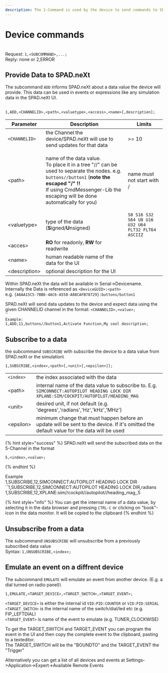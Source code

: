 ```yaml
---
description: The 1-Command is used by the device to send commands to SPAD.neXt.
---
```


# Device commands

\
Request: `1,<SUBCOMMAND>,...;`\
Reply: none or 2,ERROR

## Provide Data to SPAD.neXt

The subcommand `ADD` informs SPAD.neXt about a data value the device will provide. This data can be used in events or expressions like any simulation data in the SPAD.neXt UI.

\
&#x20;`1,ADD,<CHANNELID>,<path>,<valuetype>,<access>,<name>[,description];`

| Parameter      | Description                                                                                                                                                                                                                                                                   | Limits                                             |
| -------------- | ----------------------------------------------------------------------------------------------------------------------------------------------------------------------------------------------------------------------------------------------------------------------------- | -------------------------------------------------- |
| `<CHANNELID>`  | the Channel the device/SPAD.neXt will use to send updates for that data                                                                                                                                                                                                       | >= 10                                              |
| \<path>        | <p> name of the data value. <br>To place it in a tree "//" can be used to separate the nodes. e.g. <code>buttons//button1</code> (<strong>note the escaped "/" !!</strong><br><strong></strong>If using CmdMessenger-Lib the escaping will be done automatically for you)</p> | name must not start with /                         |
| \<valuetype>   | type of the data (**S**igned/**U**nsigned)                                                                                                                                                                                                                                    | `S8 S16 S32 S64 U8 U16 U32 U64 FLT32 FLT64 ASCIIZ` |
| \<acces>       | **RO** for readonly, **RW** for readwrite                                                                                                                                                                                                                                     |                                                    |
| \<name>        | human readable name of the data for the UI                                                                                                                                                                                                                                    |                                                    |
| \<description> | optional description for the UI                                                                                                                                                                                                                                               |                                                    |

Within SPAD.neXt the data will be available in Serial->Devicename. \
Internally the Data is referenced as `<DeviceGUID>:<path>` \
e.g. `{A8AA15C5-7BB6-4AC6-A558-A88CAFB78729}:buttons/button1`

SPAD.neXt will send data updates to the device and expect data using the given CHANNELID channel in the format: `<CHANNELID>,<value>;` \
``\
`Example:`\
`1,ADD,11,buttons//button1,Activate Function,My cool description;`

## Subscribe to a data&#x20;

the subcommand `SUBSCRIBE` with subscribe the device to a data value from SPAD.neXt or the simulation\


`1,SUBSCRIBE,<index>,<path>[,<unit>[,<epsilon>]];`

|            |                                                                                                                                          |
| ---------- | ---------------------------------------------------------------------------------------------------------------------------------------- |
| `<index>`  | the index associated with the data                                                                                                       |
| \<path>    | internal name of the data value to subscribe to. E.g. `SIMCONNECT:AUTOPILOT HEADING LOCK DIR` `XPLANE:SIM/COCKPIT/AUTOPILOT/HEADING_MAG` |
| \<unit>    | desired unit, if not default (e.g. 'degrees','radians','Hz','kHz','MHz')                                                                 |
| \<epsilon> | minimum change that must happen before an update will be sent to the device. If it's omitted the default value for the data will be used |



{% hint style="success" %}
SPAD.neXt will send the subscribed data on the 5-Channel in the format

`5,<index>,<value>;`


{% endhint %}

Example\
1,SUBSCRIBE,12,SIMCONNECT:AUTOPILOT HEADING LOCK DIR\
``1,SUBSCRIBE,12,SIMCONNECT:AUTOPILOT HEADING LOCK DIR,radians\
1,SUBSCRIBE,12,XPLANE:sim//cockpit//autopilot//heading\_mag,,5

{% hint style="info" %}
You can get the internal name of a data value, by selecting it in the data browser and pressing `CTRL-C` or clicking on "book"-icon in the data monitor. It will be copied to the clipboard
{% endhint %}

## Unsubscribe from a data

The subcommand `UNSUBSCRIBE` will unsubscribe from a previously subscribed data value\
Syntax: `1,UNSUBSCRIBE,<index>;`

## Emulate an event on a diffrent device

The subcommand `EMULATE` will emulate an event from another device. (E.g. a dial turned on radio panel)\


`1,EMULATE,<TARGET_DEVICE>,<TARGET_SWITCH>,<TARGET_EVENT>;`

`<TARGET_DEVICE>` is either the internal id `VID:PID:COUNTER` or `VID:PID:SERIAL`\
`<TARGET_SWITCH>` is the internal name of the switch/dial/led etc (e.g. FIP\_LEFTDIAL)\
`<TARGET_EVENT>` is name of the event to emulate (e.g. TUNER\_CLOCKWISE)

To get the TARGET\_SWITCH and TARGET\_EVENT you can program the event in the UI and then copy the complete event to the clipboard, pasting to a texteditor.\
The TARGET\_SWITCH will be the "BOUNDTO" and the TARGET\_EVENT the "Trigger"

Alternatively you can get a list of all devices and events at Settings->Application->Expert->Available Remote Events

